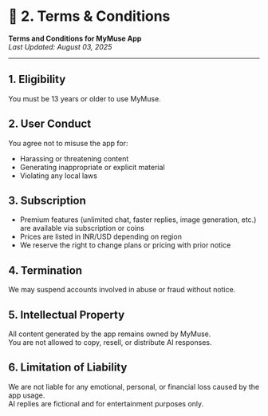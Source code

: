 # 📜 2. Terms & Conditions

**Terms and Conditions for MyMuse App**  
_Last Updated: August 03, 2025_

---

## 1. Eligibility
You must be 13 years or older to use MyMuse.

## 2. User Conduct
You agree not to misuse the app for:
- Harassing or threatening content
- Generating inappropriate or explicit material
- Violating any local laws

## 3. Subscription
- Premium features (unlimited chat, faster replies, image generation, etc.) are available via subscription or coins
- Prices are listed in INR/USD depending on region
- We reserve the right to change plans or pricing with prior notice

## 4. Termination
We may suspend accounts involved in abuse or fraud without notice.

## 5. Intellectual Property
All content generated by the app remains owned by MyMuse.  
You are not allowed to copy, resell, or distribute AI responses.

## 6. Limitation of Liability
We are not liable for any emotional, personal, or financial loss caused by the app usage.  
AI replies are fictional and for entertainment purposes only.
